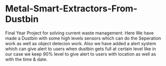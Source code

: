 # Metal-Smart-Extractors-From-Dustbin
Final Year Project for solving current waste management.
Here We have made a Dustbin with some high levels sensors which can do the Seperation work as well as object detecion work. Also we have added a alert system which can give alert to users when dustbin gets full at certain level like in our case we keep 90% level to give alert to users with location as well as with the time & date.
